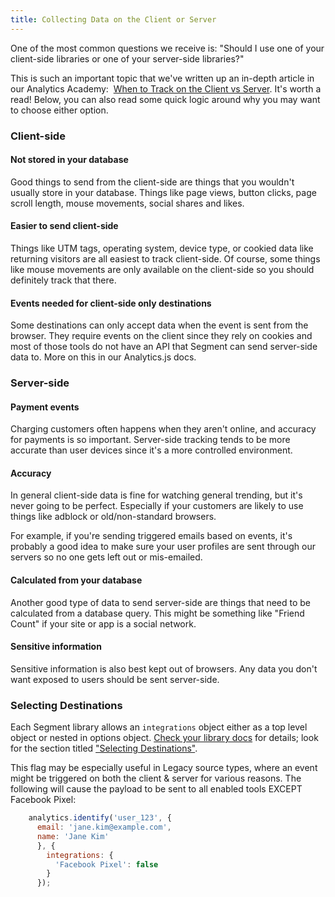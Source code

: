 ```yaml
---
title: Collecting Data on the Client or Server
---
```


One of the most common questions we receive is: "Should I use one of your client-side libraries or one of your server-side libraries?"


This is such an important topic that we've written up an in-depth article in our Analytics Academy:  [When to Track on the Client vs Server](https://segment.com/academy/collecting-data/when-to-track-on-the-client-vs-server/). It's worth a read! Below, you can also read some quick logic around why you may want to choose either option.

### Client-side

#### Not stored in your database

Good things to send from the client-side are things that you wouldn't usually store in your database. Things like page views, button clicks, page scroll length, mouse movements, social shares and likes.

#### Easier to send client-side

Things like UTM tags, operating system, device type, or cookied data like returning visitors are all easiest to track client-side. Of course, some things like mouse movements are only available on the client-side so you should definitely track that there.

#### Events needed for client-side only destinations

Some destinations can only accept data when the event is sent from the browser. They require events on the client since they rely on cookies and most of those tools do not have an API that Segment can send server-side data to. More on this in our Analytics.js docs.

### Server-side

#### Payment events

Charging customers often happens when they aren't online, and accuracy for payments is so important. Server-side tracking tends to be more accurate than user devices since it's a more controlled environment.

#### Accuracy

In general client-side data is fine for watching general trending, but it's never going to be perfect. Especially if your customers are likely to use things like adblock or old/non-standard browsers.

For example, if you're sending triggered emails based on events, it's probably a good idea to make sure your user profiles are sent through our servers so no one gets left out or mis-emailed.

#### Calculated from your database

Another good type of data to send server-side are things that need to be calculated from a database query. This might be something like "Friend Count" if your site or app is a social network.

#### Sensitive information

Sensitive information is also best kept out of browsers. Any data you don't want exposed to users should be sent server-side.

### Selecting Destinations

Each Segment library allows an `integrations` object either as a top level object or nested in options object. [Check your library docs](https://segment.com/docs/connections/sources/) for details; look for the section titled ["Selecting Destinations"](https://segment.com/docs/connections/sources/catalog/libraries/website/javascript/#selecting-destinations-with-the-integrations-object).

This flag may be especially useful in Legacy source types, where an event might be triggered on both the client & server for various reasons. The following will cause the payload to be sent to all enabled tools EXCEPT Facebook Pixel:

```js
    analytics.identify('user_123', {
      email: 'jane.kim@example.com',
      name: 'Jane Kim'
      }, {
        integrations: {
          'Facebook Pixel': false
        }
      });
```
